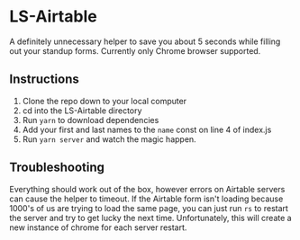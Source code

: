 # LS-Airtable
A definitely unnecessary helper to save you about 5 seconds while filling out your standup forms.  Currently only Chrome browser supported.

## Instructions
1. Clone the repo down to your local computer
2. cd into the LS-Airtable directory
3. Run `yarn` to download dependencies
4. Add your first and last names to the `name` const on line 4 of index.js
5. Run `yarn server` and watch the magic happen.


## Troubleshooting
Everything should work out of the box, however errors on Airtable servers can cause the helper to timeout.  If the Airtable form isn't loading because 1000's of us are trying to load the same page, you can just run `rs` to restart the server and try to get lucky the next time.  Unfortunately, this will create a new instance of chrome for each server restart.
